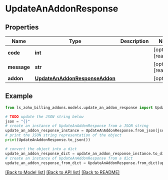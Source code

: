 # UpdateAnAddonResponse


## Properties

Name | Type | Description | Notes
------------ | ------------- | ------------- | -------------
**code** | **int** |  | [optional] [readonly] 
**message** | **str** |  | [optional] [readonly] 
**addon** | [**UpdateAnAddonResponseAddon**](UpdateAnAddonResponseAddon.md) |  | [optional] 

## Example

```python
from ls_zoho_billing_addons.models.update_an_addon_response import UpdateAnAddonResponse

# TODO update the JSON string below
json = "{}"
# create an instance of UpdateAnAddonResponse from a JSON string
update_an_addon_response_instance = UpdateAnAddonResponse.from_json(json)
# print the JSON string representation of the object
print(UpdateAnAddonResponse.to_json())

# convert the object into a dict
update_an_addon_response_dict = update_an_addon_response_instance.to_dict()
# create an instance of UpdateAnAddonResponse from a dict
update_an_addon_response_from_dict = UpdateAnAddonResponse.from_dict(update_an_addon_response_dict)
```
[[Back to Model list]](../README.md#documentation-for-models) [[Back to API list]](../README.md#documentation-for-api-endpoints) [[Back to README]](../README.md)


